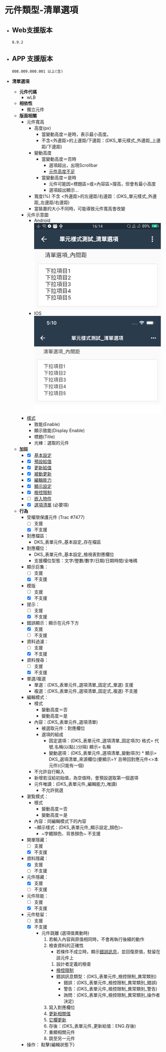 # 元件類型-清單選項

* ## Web支援版本
  
      8.9.2

* ## APP 支援版本

      008.009.000.001 以上(含)

* __清單選項__
  * __元件代碼__
    * wLB
  * __相依性__
    * 獨立元件
  * __版面相關__
    * 元件寬高
      * 高度(px)
        * 當變動高度＝是時，表示最小高度。
        * 不含<外邊距>的上邊距/下邊距：(DKS_單元樣式_外邊距_上邊距/下邊距)
      * 變動高度
        * 當變動高度＝否時
          * 選項超出，出現Scrollbar
          * [元件高度不足](../general/rule)
        * 當變動高度＝是時
          * 元件可能因<標題區>或<內容區>撐高，但會有最小高度
          * 選項超出顯示...
      * 寬度(%)
        不含 <外邊距>的左邊距/右邊距：(DKS_單元樣式_外邊距_左邊距/右邊距)
      * 當裝置的大小不同時，可能導致元件寬高會改變
    * 元件示意圖
      * Android
          ![image](./image/android/componentListEditing.png)
      * IOS
          ![image](./image/ios/componentListEditing.png)
    * [樣式](../general/style)
      * 致能(Enable)
      * 顯示致能(Display Enable)
      * 標題(Title)
      * 光棒：選取的元件
  * __加註__
    * - [x] [基本設定](../affix/component/basicSettings)
    * - [x] [預設給值](../affix/component/defaultValue)
    * - [x] [更新給值](../affix/component/updateValue)
    * - [x] [被動更新](../affix/component/passiveUpdate)
    * - [x] [編輯能力](../affix/component/editting)
    * - [x] [顯示設定](../affix/component/display)
    * - [x] [檢控限制](../affix/component/prosecutionResstrucson)
    * - [ ] [嵌入物件](../affix/component/embedded)
    * - [x] [選項清單](../affix/component/optionList) (必要項)
  * __行為__
    * 受權限保護元件 (Trac #7477)
      - [ ] 支援
      - [x] 不支援
    * 對應檔區：
      * DKS_表單元件_基本設定_存在檔區
    * 對應欄位：
      * DKS_表單元件_基本設定_檢視表對應欄位
      * 支援欄位型態：文字/整數/數字/日期/日期時間/全唯碼
    * 顯示巨集：
      - [ ] 支援
      - [x] 不支援
    * 模版
      - [ ] 支援
      - [x] 不支援
    * 提示：
      - [ ] 支援
      - [x] 不支援
    * 錯誤顯示：顯示在元件下方
      - [x] 支援
      - [ ] 不支援
    * 資料過濾：
      - [ ] 支援
      - [x] 不支援
    * 資料搜尋：
      - [ ] 支援
      - [x] 不支援
    * 單選/複選
      * 單選：(DKS_表單元件_選項清單_固定式_單選) 支援
      * 複選：(DKS_表單元件_選項清單_固定式_複選) 不支援
    * 編輯模式：
      * 樣式
        * 變動高度＝否
        * 變動高度＝是
      * 內容：(DKS_表單元件_選項清單)
        * 被選取元件：對應欄位
        * 選項的組成
          * 固定選項：(DKS_表單元件_選項清單_固定項次)
                格式= 代號.名稱(以點(.)分隔)
                顯示= 名稱
          * 變動選項：(DKS_表單元件_選項清單_變動項次)
                * 顯示= DKS_選項清單_來源欄位(要顯示=Y 且帶回對應元件<>本元件)(只能有一個)
      * 不允許自行輸入
      * 新增若沒給初始值，為空值時，會預設選取第一個選項
      * 元件唯讀：(DKS_表單元件_編輯能力_唯讀)
        * 不允許挑選
    * 瀏覧模式：
      * 樣式
        * 變動高度＝否
        * 變動高度＝是
      * 內容：同編輯模式下的內容
      * ~顯示樣式：(DKS_表單元件_顯示設定_顏色)~
        * ~字體顏色、背景顏色~ 不支援
    * 開單隱藏：
      - [ ] 支援
      - [x] 不支援
    * 資料隱藏：
      - [x] 支援
      - [ ] 不支援
    * 元件隱藏：
      - [x] 支援
      - [ ] 不支援
    * 元件除能：
      - [ ] 支援
      - [x] 不支援
    * 元件駐留：
      - [ ] 支援
      - [x] 不支援
        * 元件跳離 (選項值異動時)
          1. 若輸入內容與原值相同時，不會再執行後續的動作
          2. 檢查資料的正確性
             * 若條件不成立時，顯示[錯誤訊息](../general/rule)，並回復原值，駐留在該元件上
             1. 設計者定義的檢查
               * [檢控限制](../affix/component/prosecutionRestrictions)
               * 錯誤訊息類型：(DKS_表單元件_檢控限制_異常類別)
                 * 錯誤：(DKS_表單元件_檢控限制_異常類別_錯誤)
                 * 警告：(DKS_表單元件_檢控限制_異常類別_警告)
                 * 詢問：(DKS_表單元件_檢控限制_異常類別_操作者決定)
          3. 寫入對應欄位
          4. [更新相關值](../affix/component/updateValue)
          5. [它欄更新](../affix/component/passiveUpdate)
          6. 存後：(DKS_表單元件_更新給值：ENG.存後)
          7. 重顯相關元件
          8. 跳至另一元件
    * 操作：
          點擊(編輯狀態下)
